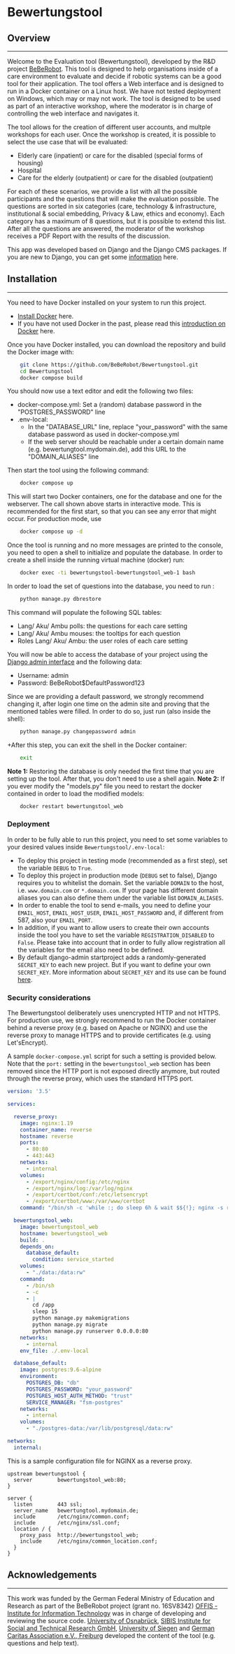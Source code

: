 # Bewertungstool

## Overview

---

Welcome to the Evaluation tool (Bewertungstool), developed by the R&D project [BeBeRobot](https://www.interaktive-technologien.de/projekte/beberobot).
This tool is designed to help organisations inside of a care environment to evaluate and decide if robotic systems can be a good tool for their application.
The tool offers a Web interface and is designed to run in a Docker container on a Linux host. We have not tested deployment on Windows, which may or may not work.
The tool is designed to be used as part of an interactive workshop, where the moderator is in charge of controlling the web interface and navigates it.

The tool allows for the creation of different user accounts, and multple workshops for each user. Once the workshop is created, it is possible to select the use case that will be evaluated:
- Elderly care (inpatient) or care for the disabled (special forms of housing)
- Hospital
- Care for the elderly (outpatient) or care for the disabled (outpatient)

For each of these scenarios, we provide a list with all the possible participants and the questions that will make the evaluation possible.
The questions are sorted in six categories (care, technology & infrastructure, institutional & social embedding, Privacy & Law, ethics and economy).
Each category has a maximum of 8 questions, but it is possible to extend this list.
After all the questions are answered, the moderator of the workshop receives a PDF Report with the results of the discussion.

This app was developed based on Django and the Django CMS packages.
If you are new to Django, you can get some [information](https://docs.djangoproject.com/en/4.2/) here.

## Installation

---

You need to have Docker installed on your system to run this project.
- [Install Docker](https://docs.docker.com/engine/install/) here.
- If you have not used Docker in the past, please read this [introduction on Docker](https://docs.docker.com/get-started/) here.

Once you have Docker installed, you can download the repository and build the Docker image with:
```bash
    git clone https://github.com/BeBeRobot/Bewertungstool.git
    cd Bewertungstool
    docker compose build
```

You should now use a text editor and edit the following two files:
- docker-compose.yml: Set a (random) database password in the "POSTGRES_PASSWORD" line
- .env-local:
  - In the "DATABASE_URL" line, replace "your_password" with the same database password as used in docker-compose.yml
  - If the web server should be reachable under a certain domain name (e.g. bewertungtool.mydomain.de), add this URL to the "DOMAIN_ALIASES" line

Then start the tool using the following command:
```bash
    docker compose up
```

This will start two Docker containers, one for the database and one for the webserver. The call shown above starts in interactive mode. This is recommended for the first start, so that you can see any error that might occur. For production mode, use
```bash
    docker compose up -d
```

Once the tool is running and no more messages are printed to the console, you need to open a shell to initialize and populate the database. In order to create a shell inside the running virtual machine (docker) run:
```bash
    docker exec -ti bewertungstool-bewertungstool_web-1 bash
```

In order to load the set of questions into the database, you need to run :
```bash
    python manage.py dbrestore
```

This command will populate the following SQL tables:
- Lang/ Aku/ Ambu polls: the questions for each care setting
- Lang/ Aku/ Ambu mouses: the tooltips for each question
- Roles Lang/ Aku/ Ambu: the user roles of each care setting

You will now be able to access the database of your project using the [Django admin interface](http://localhost:8998/admin) and the following data:

- Username: admin
- Password: BeBeRobot$DefaultPassword123

Since we are providing a default password, we strongly recommend changing it, after login one time on the admin site and proving that the mentioned tables were filled. In order to do so, just run (also inside the shell):
```bash
    python manage.py changepassword admin
```

+After this step, you can exit the shell in the Docker container:
```bash
    exit
```

**Note 1:** Restoring the database is only needed the first time that you are setting up the tool. After that, you don't need to use a shell again.
**Note 2:** If you ever modify the "models.py" file you need to restart the docker contained in order to load the modified models:
```bash
    docker restart bewertungstool_web
```

### Deployment

In order to be fully able to run this project, you need to set some variables to your desired values inside `Bewertungstool/.env-local`:

- To deploy this project in testing mode (recommended as a first step), set the variable `DEBUG` to `True`.
- To deploy this project in production mode (`DEBUG` set to false), Django requires you to whitelist the domain. Set the variable `DOMAIN` to the host, i.e. `www.domain.com` or `*.domain.com`. If your page has different domain aliases you can also define them under the variable list `DOMAIN_ALIASES`.
- In order to enable the tool to send e-mails, you need to define your `EMAIL_HOST`, `EMAIL_HOST_USER`, `EMAIL_HOST_PASSWORD` and, if different from 587, also your `EMAIL_PORT`.
- In addition, if you want to allow users to create their own accounts inside the tool you have to set the variable `REGISTRATION_DISABLED` to `False`. Please take into account that in order to fully allow registration all the variables for the email also need to be defined. 
- By default django-admin startproject adds a randomly-generated `SECRET_KEY`  to each new project. But if you want to define your own `SECRET_KEY`. More information about `SECRET_KEY` and its use can be found [here](https://docs.djangoproject.com/en/dev/ref/settings/#secret-key).

### Security considerations

The Bewertungstool deliberately uses unencrypted HTTP and not HTTPS. For production use, we strongly recommend to run the Docker container behind a reverse proxy (e.g. based on Apache or NGINX) and use the reverse proxy to manage HTTPS and to provide certificates (e.g. using Let'sEncrypt).

A sample `docker-compose.yml` script for such a setting is provided below. Note that the `port:` setting in the `bewertungstool_web` section has been removed since the HTTP port is not exposed directly anymore, but routed through the reverse proxy, which uses the standard HTTPS port.

```yaml
version: '3.5'

services:

  reverse_proxy:
    image: nginx:1.19
    container_name: reverse
    hostname: reverse
    ports:
      - 80:80
      - 443:443
    networks:
      - internal
    volumes:
      - /export/nginx/config:/etc/nginx
      - /export/nginx/log:/var/log/nginx
      - /export/certbot/conf:/etc/letsencrypt
      - /export/certbot/www:/var/www/certbot
    command: "/bin/sh -c 'while :; do sleep 6h & wait $${!}; nginx -s reload; done & nginx -g \"daemon off;\"'"

  bewertungstool_web:
    image: bewertungstool_web
    hostname: bewertungstool_web
    build: .
    depends_on:
      database_default:
        condition: service_started
    volumes:
      - "./data:/data:rw"
    command:
      - /bin/sh
      - -c
      - |
        cd /app
        sleep 15
        python manage.py makemigrations
        python manage.py migrate
        python manage.py runserver 0.0.0.0:80
    networks:
      - internal
    env_file: ./.env-local

  database_default:
    image: postgres:9.6-alpine
    environment:
      POSTGRES_DB: "db"
      POSTGRES_PASSWORD: "your_password"
      POSTGRES_HOST_AUTH_METHOD: "trust"
      SERVICE_MANAGER: "fsm-postgres"
    networks:
      - internal
    volumes:
      - "./postgres-data:/var/lib/postgresql/data:rw"

networks:
  internal:
```

This is a sample configuration file for NGINX as a reverse proxy.

```nginx
upstream bewertungstool {
  server        bewertungstool_web:80;
}

server {
  listen        443 ssl;
  server_name   bewertungtool.mydomain.de;
  include       /etc/nginx/common.conf;
  include       /etc/nginx/ssl.conf;
  location / {
    proxy_pass  http://bewertungstool_web;
    include     /etc/nginx/common_location.conf;
  }
}
```

## Acknowledgements

---

This work was funded by the German Federal Ministry of Education and Research as part of the BeBeRobot project (grant no. 16SV8342)
[OFFIS - Institute for Information Technology](https://www.offis.de/) was in charge of developing and reviewing the source code.
[University of Osnabrück](https://www.igb.uni-osnabrueck.de/abteilungen/pflegewissenschaft.html), [SIBIS Institute for Social and Technical Research GmbH](http://www.sibis-institut.de/), [University of Siegen](https://forschung.uni-siegen.de/) and [German Caritas Association e.V., Freiburg](https://www.caritas.de/diecaritas/deutschercaritasverband/verbandszentrale/standorte/dcv-zentrale-freiburg) developed the content of the tool (e.g. questions and help text).

